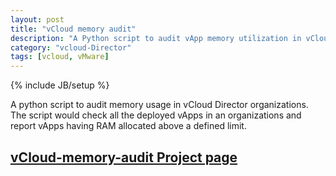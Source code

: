 ```yaml
---
layout: post
title: "vCloud memory audit"
description: "A Python script to audit vApp memory utilization in vCloud Director"
category: "vcloud-Director"
tags: [vcloud, vMware]
---
```

{% include JB/setup %}

A python script to audit memory usage in vCloud Director organizations. The script would check all the deployed vApps in an organizations and report vApps having RAM allocated above a defined limit.

## [vCloud-memory-audit Project page](https://github.com/manubalasree/vcloud-memory-audit)
